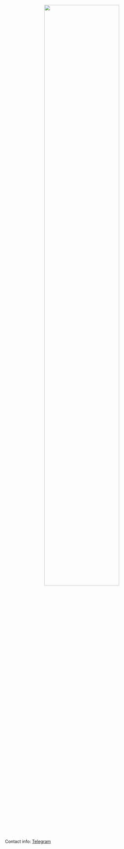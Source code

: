 <p align="center"><img width="70%" src="https://github.com/Bedrock-Hub/BedrockHub/assets/75137786/51e3831d-b487-4ff4-a499-9e5257b22748"></p>

Contact info:
[Telegram](https://t.me/VinkyV)
